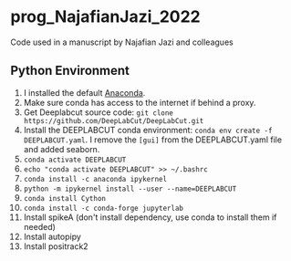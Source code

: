 # prog_NajafianJazi_2022

Code used in a manuscript by Najafian Jazi and colleagues


## Python Environment

1. I installed the default [Anaconda](https://www.anaconda.com/).
2. Make sure conda has access to the internet if behind a proxy.
3. Get Deeplabcut source code: `git clone https://github.com/DeepLabCut/DeepLabCut.git`
4. Install the DEEPLABCUT conda environment: `conda env create -f DEEPLABCUT.yaml`. I remove the `[gui]` from the DEEPLABCUT.yaml file and added seaborn.
6. `conda activate DEEPLABCUT`
7. `echo "conda activate DEEPLABCUT" >> ~/.bashrc`
8. `conda install -c anaconda ipykernel`
9. `python -m ipykernel install --user --name=DEEPLABCUT`
10. `conda install Cython`
12. `conda install -c conda-forge jupyterlab`
13. Install spikeA (don't install dependency, use conda to install them if needed)
14. Install autopipy
15. Install positrack2
